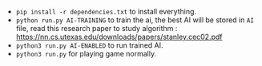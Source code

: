 - `pip install -r dependencies.txt` to install everything.
- `python run.py AI-TRAINING` to train the ai, the best AI will be stored in `AI` file, read this research paper to study algorithm : https://nn.cs.utexas.edu/downloads/papers/stanley.cec02.pdf
- `python3 run.py AI-ENABLED` to  run trained AI.
- `python3 run.py` for playing game normally.
